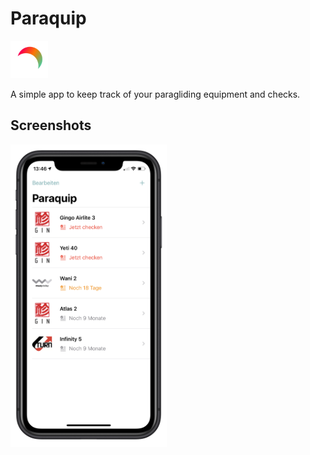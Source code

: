 # Paraquip

<img width="60" src="https://github.com/simonseyer/paraquip/blob/main/Paraquip/Assets.xcassets/AppIcon.appiconset/appicon_180.png">

A simple app to keep track of your paragliding equipment and checks.

## Screenshots

<img width="250" src="Screenshots/main_screen.png">
